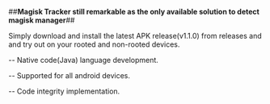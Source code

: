 ##**Magisk Tracker still remarkable as the only available solution to detect magisk manager**##

Simply download and install the latest APK release(v1.1.0) from releases and and try out on your rooted and non-rooted devices.

-- Native code(Java) language development.

-- Supported for all android devices.

-- Code integrity implementation.



